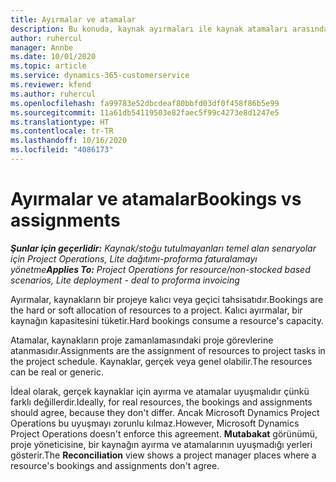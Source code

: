 ```yaml
---
title: Ayırmalar ve atamalar
description: Bu konuda, kaynak ayırmaları ile kaynak atamaları arasındaki farklar hakkında bilgiler sağlanmaktadır.
author: ruhercul
manager: Annbe
ms.date: 10/01/2020
ms.topic: article
ms.service: dynamics-365-customerservice
ms.reviewer: kfend
ms.author: ruhercul
ms.openlocfilehash: fa99783e52dbcdeaf80bbfd03df0f458f86b5e99
ms.sourcegitcommit: 11a61db54119503e82faec5f99c4273e8d1247e5
ms.translationtype: HT
ms.contentlocale: tr-TR
ms.lasthandoff: 10/16/2020
ms.locfileid: "4086173"
---
```

# <a name="bookings-vs-assignments"></a><span data-ttu-id="a6fd5-103">Ayırmalar ve atamalar</span><span class="sxs-lookup"><span data-stu-id="a6fd5-103">Bookings vs assignments</span></span>

<span data-ttu-id="a6fd5-104">_**Şunlar için geçerlidir:** Kaynak/stoğu tutulmayanları temel alan senaryolar için Project Operations, Lite dağıtımı-proforma faturalamayı yönetme_</span><span class="sxs-lookup"><span data-stu-id="a6fd5-104">_**Applies To:** Project Operations for resource/non-stocked based scenarios, Lite deployment - deal to proforma invoicing_</span></span>

<span data-ttu-id="a6fd5-105">Ayırmalar, kaynakların bir projeye kalıcı veya geçici tahsisatıdır.</span><span class="sxs-lookup"><span data-stu-id="a6fd5-105">Bookings are the hard or soft allocation of resources to a project.</span></span> <span data-ttu-id="a6fd5-106">Kalıcı ayırmalar, bir kaynağın kapasitesini tüketir.</span><span class="sxs-lookup"><span data-stu-id="a6fd5-106">Hard bookings consume a resource's capacity.</span></span> 

<span data-ttu-id="a6fd5-107">Atamalar, kaynakların proje zamanlamasındaki proje görevlerine atanmasıdır.</span><span class="sxs-lookup"><span data-stu-id="a6fd5-107">Assignments are the assignment of resources to project tasks in the project schedule.</span></span> <span data-ttu-id="a6fd5-108">Kaynaklar, gerçek veya genel olabilir.</span><span class="sxs-lookup"><span data-stu-id="a6fd5-108">The resources can be real or generic.</span></span> 

<span data-ttu-id="a6fd5-109">İdeal olarak, gerçek kaynaklar için ayırma ve atamalar uyuşmalıdır çünkü farklı değillerdir.</span><span class="sxs-lookup"><span data-stu-id="a6fd5-109">Ideally, for real resources, the bookings and assignments should agree, because they don't differ.</span></span> <span data-ttu-id="a6fd5-110">Ancak Microsoft Dynamics Project Operations bu uyuşmayı zorunlu kılmaz.</span><span class="sxs-lookup"><span data-stu-id="a6fd5-110">However, Microsoft Dynamics Project Operations doesn't enforce this agreement.</span></span> <span data-ttu-id="a6fd5-111">**Mutabakat** görünümü, proje yöneticisine, bir kaynağın ayırma ve atamalarının uyuşmadığı yerleri gösterir.</span><span class="sxs-lookup"><span data-stu-id="a6fd5-111">The **Reconciliation** view shows a project manager places where a resource's bookings and assignments don't agree.</span></span>
